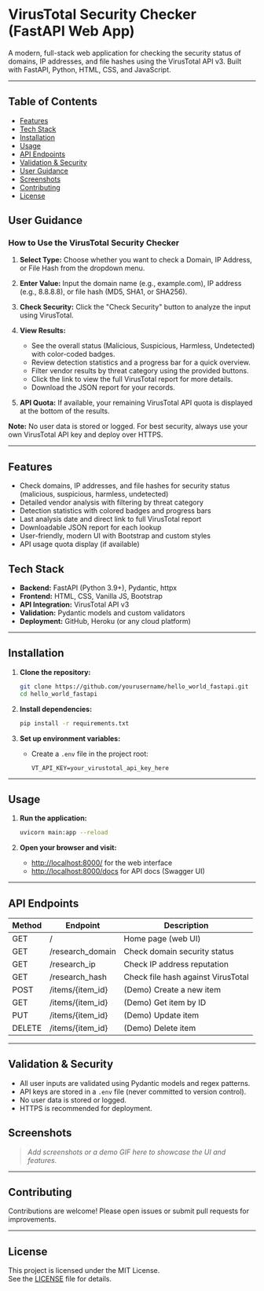 
# VirusTotal Security Checker (FastAPI Web App)

A modern, full-stack web application for checking the security status of domains, IP addresses, and file hashes using the VirusTotal API v3. Built with FastAPI, Python, HTML, CSS, and JavaScript.

---


## Table of Contents

- [Features](#features)
- [Tech Stack](#tech-stack)
- [Installation](#installation)
- [Usage](#usage)
- [API Endpoints](#api-endpoints)
- [Validation & Security](#validation--security)
- [User Guidance](#user-guidance)
- [Screenshots](#screenshots)
- [Contributing](#contributing)
- [License](#license)

## User Guidance

### How to Use the VirusTotal Security Checker

1. **Select Type:** Choose whether you want to check a Domain, IP Address, or File Hash from the dropdown menu.
2. **Enter Value:** Input the domain name (e.g., example.com), IP address (e.g., 8.8.8.8), or file hash (MD5, SHA1, or SHA256).
3. **Check Security:** Click the "Check Security" button to analyze the input using VirusTotal.

4. **View Results:**

    - See the overall status (Malicious, Suspicious, Harmless, Undetected) with color-coded badges.
    - Review detection statistics and a progress bar for a quick overview.
    - Filter vendor results by threat category using the provided buttons.
    - Click the link to view the full VirusTotal report for more details.
    - Download the JSON report for your records.

5. **API Quota:** If available, your remaining VirusTotal API quota is displayed at the bottom of the results.

**Note:** No user data is stored or logged. For best security, always use your own VirusTotal API key and deploy over HTTPS.

---



## Features

- Check domains, IP addresses, and file hashes for security status (malicious, suspicious, harmless, undetected)
- Detailed vendor analysis with filtering by threat category
- Detection statistics with colored badges and progress bars
- Last analysis date and direct link to full VirusTotal report
- Downloadable JSON report for each lookup
- User-friendly, modern UI with Bootstrap and custom styles
- API usage quota display (if available)

## Tech Stack

- **Backend:** FastAPI (Python 3.9+), Pydantic, httpx
- **Frontend:** HTML, CSS, Vanilla JS, Bootstrap
- **API Integration:** VirusTotal API v3
- **Validation:** Pydantic models and custom validators
- **Deployment:** GitHub, Heroku (or any cloud platform)

---



## Installation

1. **Clone the repository:**

    ```bash
    git clone https://github.com/yourusername/hello_world_fastapi.git
    cd hello_world_fastapi
    ```

2. **Install dependencies:**

    ```bash
    pip install -r requirements.txt
    ```

3. **Set up environment variables:**

    - Create a `.env` file in the project root:

      ```env
      VT_API_KEY=your_virustotal_api_key_here
      ```

---



## Usage

1. **Run the application:**

    ```bash
    uvicorn main:app --reload
    ```

2. **Open your browser and visit:**

    - [http://localhost:8000/](http://localhost:8000/) for the web interface
    - [http://localhost:8000/docs](http://localhost:8000/docs) for API docs (Swagger UI)

---



## API Endpoints

| Method | Endpoint            | Description                        |
|--------|--------------------|------------------------------------|
| GET    | /                  | Home page (web UI)                 |
| GET    | /research_domain   | Check domain security status       |
| GET    | /research_ip       | Check IP address reputation        |
| GET    | /research_hash     | Check file hash against VirusTotal |
| POST   | /items/{item_id}   | (Demo) Create a new item           |
| GET    | /items/{item_id}   | (Demo) Get item by ID              |
| PUT    | /items/{item_id}   | (Demo) Update item                 |
| DELETE | /items/{item_id}   | (Demo) Delete item                 |

---



## Validation & Security

- All user inputs are validated using Pydantic models and regex patterns.
- API keys are stored in a `.env` file (never committed to version control).
- No user data is stored or logged.
- HTTPS is recommended for deployment.

## Screenshots


> _Add screenshots or a demo GIF here to showcase the UI and features._

---



## Contributing

Contributions are welcome! Please open issues or submit pull requests for improvements.

---



## License

This project is licensed under the MIT License.  
See the [LICENSE](LICENSE) file for details.
